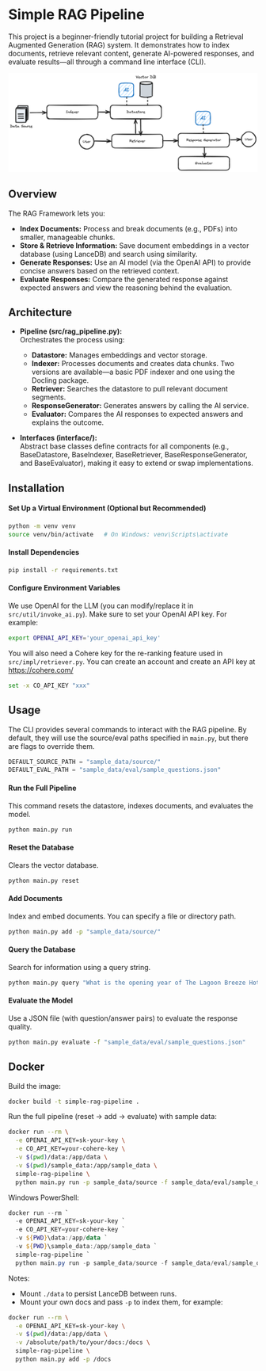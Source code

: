 # Simple RAG Pipeline

This project is a beginner-friendly tutorial project for building a Retrieval Augmented Generation (RAG) system. It demonstrates how to index documents, retrieve relevant content, generate AI-powered responses, and evaluate results—all through a command line interface (CLI).

![rag-image](./rag-design-basic.png)

## Overview

The RAG Framework lets you:

- **Index Documents:** Process and break documents (e.g., PDFs) into smaller, manageable chunks.
- **Store & Retrieve Information:** Save document embeddings in a vector database (using LanceDB) and search using similarity.
- **Generate Responses:** Use an AI model (via the OpenAI API) to provide concise answers based on the retrieved context.
- **Evaluate Responses:** Compare the generated response against expected answers and view the reasoning behind the evaluation.

## Architecture

- **Pipeline (src/rag_pipeline.py):**  
  Orchestrates the process using:

  - **Datastore:** Manages embeddings and vector storage.
  - **Indexer:** Processes documents and creates data chunks. Two versions are available—a basic PDF indexer and one using the Docling package.
  - **Retriever:** Searches the datastore to pull relevant document segments.
  - **ResponseGenerator:** Generates answers by calling the AI service.
  - **Evaluator:** Compares the AI responses to expected answers and explains the outcome.

- **Interfaces (interface/):**  
  Abstract base classes define contracts for all components (e.g., BaseDatastore, BaseIndexer, BaseRetriever, BaseResponseGenerator, and BaseEvaluator), making it easy to extend or swap implementations.

## Installation

#### Set Up a Virtual Environment (Optional but Recommended)

```bash
python -m venv venv
source venv/bin/activate   # On Windows: venv\Scripts\activate
```

#### Install Dependencies

```bash
pip install -r requirements.txt
```

#### Configure Environment Variables

We use OpenAI for the LLM (you can modify/replace it in `src/util/invoke_ai.py`). Make sure to set your OpenAI API key. For example:

```sh
export OPENAI_API_KEY='your_openai_api_key'
```

You will also need a Cohere key for the re-ranking feature used in `src/impl/retriever.py`. You can create an account and create an API key at https://cohere.com/

```sh
set -x CO_API_KEY "xxx"
```

## Usage

The CLI provides several commands to interact with the RAG pipeline. By default, they will use the source/eval paths specified in `main.py`, but there are flags to override them.

```python
DEFAULT_SOURCE_PATH = "sample_data/source/"
DEFAULT_EVAL_PATH = "sample_data/eval/sample_questions.json"
```

#### Run the Full Pipeline

This command resets the datastore, indexes documents, and evaluates the model.

```bash
python main.py run
```

#### Reset the Database

Clears the vector database.

```bash
python main.py reset
```

#### Add Documents

Index and embed documents. You can specify a file or directory path.

```bash
python main.py add -p "sample_data/source/"
```

#### Query the Database

Search for information using a query string.

```bash
python main.py query "What is the opening year of The Lagoon Breeze Hotel?"
```

#### Evaluate the Model

Use a JSON file (with question/answer pairs) to evaluate the response quality.

```bash
python main.py evaluate -f "sample_data/eval/sample_questions.json"
```

## Docker

Build the image:

```bash
docker build -t simple-rag-pipeline .
```

Run the full pipeline (reset → add → evaluate) with sample data:

```bash
docker run --rm \
  -e OPENAI_API_KEY=sk-your-key \
  -e CO_API_KEY=your-cohere-key \
  -v $(pwd)/data:/app/data \
  -v $(pwd)/sample_data:/app/sample_data \
  simple-rag-pipeline \
  python main.py run -p sample_data/source -f sample_data/eval/sample_questions.json
```

Windows PowerShell:

```powershell
docker run --rm `
  -e OPENAI_API_KEY=sk-your-key `
  -e CO_API_KEY=your-cohere-key `
  -v ${PWD}\data:/app/data `
  -v ${PWD}\sample_data:/app/sample_data `
  simple-rag-pipeline `
  python main.py run -p sample_data/source -f sample_data/eval/sample_questions.json
```

Notes:

- Mount `./data` to persist LanceDB between runs.
- Mount your own docs and pass `-p` to index them, for example:

```bash
docker run --rm \
  -e OPENAI_API_KEY=sk-your-key \
  -v $(pwd)/data:/app/data \
  -v /absolute/path/to/your/docs:/docs \
  simple-rag-pipeline \
  python main.py add -p /docs
```